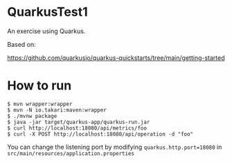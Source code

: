 # QuarkusTest1

An exercise using Quarkus.

Based on:

https://github.com/quarkusio/quarkus-quickstarts/tree/main/getting-started



# How to run

```
$ mvn wrapper:wrapper
$ mvn -N io.takari:maven:wrapper
$ ./mvnw package
$ java -jar target/quarkus-app/quarkus-run.jar
$ curl http://localhost:18080/api/metrics/foo
$ curl -X POST http://localhost:18080/api/operation -d "foo"

```

You can change the listening port by modifying `quarkus.http.port=18080`
in `src/main/resources/application.properties`
